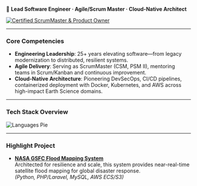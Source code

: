 🚀 **Lead Software Engineer · Agile/Scrum Master · Cloud-Native Architect**

[![Certified ScrumMaster & Product Owner](https://img.shields.io/badge/Certified%20ScrumMaster%20%26%20Product%20Owner-blue?style=for-the-badge&logo=scrumalliance&logoColor=white)](https://www.scrum.org/user/1119181/assessments)

---

### Core Competencies
- **Engineering Leadership**: 25+ years elevating software—from legacy modernization to distributed, resilient systems. 
- **Agile Delivery**: Serving as ScrumMaster (CSM, PSM II), mentoring teams in Scrum/Kanban and continuous improvement.
- **Cloud-Native Architecture**: Pioneering DevSecOps, CI/CD pipelines, containerized deployment with Docker, Kubernetes, and AWS across high-impact Earth Science domains.

---

### Tech Stack Overview  

![Languages Pie](https://github-readme-stats.vercel.app/api/top-langs/?username=karlhillx&layout=pie&theme=transparent&hide_border=true&langs_count=20&hide=html,css,scss)

---

### Highlight Project
- [**NASA GSFC Flood Mapping System**](https://floodmapping.gsfc.nasa.gov/)  
  Architected for resilience and scale, this system provides near-real-time satellite flood mapping for global disaster response.  
  *(Python, PHP/Laravel, MySQL, AWS ECS/S3)* 
